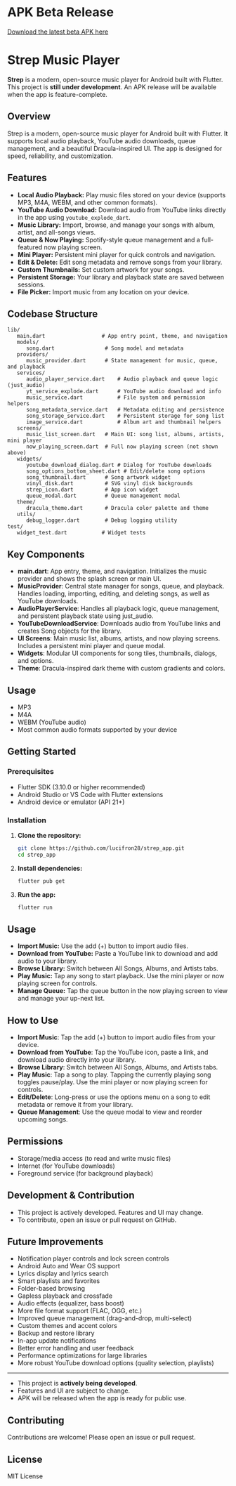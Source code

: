 
# APK Beta Release

[Download the latest beta APK here](build/app/outputs/flutter-apk/Strep.apk)

# Strep Music Player

**Strep** is a modern, open-source music player for Android built with Flutter. This project is **still under development**. An APK release will be available when the app is feature-complete.


## Overview

Strep is a modern, open-source music player for Android built with Flutter. It supports local audio playback, YouTube audio downloads, queue management, and a beautiful Dracula-inspired UI. The app is designed for speed, reliability, and customization.

## Features

- **Local Audio Playback:** Play music files stored on your device (supports MP3, M4A, WEBM, and other common formats).
- **YouTube Audio Download:** Download audio from YouTube links directly in the app using `youtube_explode_dart`.
- **Music Library:** Import, browse, and manage your songs with album, artist, and all-songs views.
- **Queue & Now Playing:** Spotify-style queue management and a full-featured now playing screen.
- **Mini Player:** Persistent mini player for quick controls and navigation.
- **Edit & Delete:** Edit song metadata and remove songs from your library.
- **Custom Thumbnails:** Set custom artwork for your songs.
- **Persistent Storage:** Your library and playback state are saved between sessions.
- **File Picker:** Import music from any location on your device.


## Codebase Structure

```
lib/
   main.dart                  # App entry point, theme, and navigation
   models/
      song.dart                # Song model and metadata
   providers/
      music_provider.dart      # State management for music, queue, and playback
   services/
      audio_player_service.dart    # Audio playback and queue logic (just_audio)
      yt_service_explode.dart      # YouTube audio download and info
      music_service.dart           # File system and permission helpers
      song_metadata_service.dart   # Metadata editing and persistence
      song_storage_service.dart    # Persistent storage for song list
      image_service.dart           # Album art and thumbnail helpers
   screens/
      music_list_screen.dart   # Main UI: song list, albums, artists, mini player
      now_playing_screen.dart  # Full now playing screen (not shown above)
   widgets/
      youtube_download_dialog.dart # Dialog for YouTube downloads
      song_options_bottom_sheet.dart # Edit/delete song options
      song_thumbnail.dart      # Song artwork widget
      vinyl_disk.dart          # SVG vinyl disk backgrounds
      strep_icon.dart          # App icon widget
      queue_modal.dart         # Queue management modal
   theme/
      dracula_theme.dart       # Dracula color palette and theme
   utils/
      debug_logger.dart        # Debug logging utility
test/
   widget_test.dart           # Widget tests
```

## Key Components

- **main.dart**: App entry, theme, and navigation. Initializes the music provider and shows the splash screen or main UI.
- **MusicProvider**: Central state manager for songs, queue, and playback. Handles loading, importing, editing, and deleting songs, as well as YouTube downloads.
- **AudioPlayerService**: Handles all playback logic, queue management, and persistent playback state using just_audio.
- **YouTubeDownloadService**: Downloads audio from YouTube links and creates Song objects for the library.
- **UI Screens**: Main music list, albums, artists, and now playing screens. Includes a persistent mini player and queue modal.
- **Widgets**: Modular UI components for song tiles, thumbnails, dialogs, and options.
- **Theme**: Dracula-inspired dark theme with custom gradients and colors.

## Usage

- MP3
- M4A
- WEBM (YouTube audio)
- Most common audio formats supported by your device

## Getting Started

### Prerequisites

- Flutter SDK (3.10.0 or higher recommended)
- Android Studio or VS Code with Flutter extensions
- Android device or emulator (API 21+)

### Installation

1. **Clone the repository:**
   ```sh
   git clone https://github.com/lucifron28/strep_app.git
   cd strep_app
   ```
2. **Install dependencies:**
   ```sh
   flutter pub get
   ```
3. **Run the app:**
   ```sh
   flutter run
   ```

## Usage

- **Import Music:** Use the add (+) button to import audio files.
- **Download from YouTube:** Paste a YouTube link to download and add audio to your library.
- **Browse Library:** Switch between All Songs, Albums, and Artists tabs.
- **Play Music:** Tap any song to start playback. Use the mini player or now playing screen for controls.
- **Manage Queue:** Tap the queue button in the now playing screen to view and manage your up-next list.


## How to Use

- **Import Music**: Tap the add (+) button to import audio files from your device.
- **Download from YouTube**: Tap the YouTube icon, paste a link, and download audio directly into your library.
- **Browse Library**: Switch between All Songs, Albums, and Artists tabs.
- **Play Music**: Tap a song to play. Tapping the currently playing song toggles pause/play. Use the mini player or now playing screen for controls.
- **Edit/Delete**: Long-press or use the options menu on a song to edit metadata or remove it from your library.
- **Queue Management**: Use the queue modal to view and reorder upcoming songs.

## Permissions

- Storage/media access (to read and write music files)
- Internet (for YouTube downloads)
- Foreground service (for background playback)


## Development & Contribution

- This project is actively developed. Features and UI may change.
- To contribute, open an issue or pull request on GitHub.


## Future Improvements

- Notification player controls and lock screen controls
- Android Auto and Wear OS support
- Lyrics display and lyrics search
- Smart playlists and favorites
- Folder-based browsing
- Gapless playback and crossfade
- Audio effects (equalizer, bass boost)
- More file format support (FLAC, OGG, etc.)
- Improved queue management (drag-and-drop, multi-select)
- Custom themes and accent colors
- Backup and restore library
- In-app update notifications
- Better error handling and user feedback
- Performance optimizations for large libraries
- More robust YouTube download options (quality selection, playlists)

---

- This project is **actively being developed**.
- Features and UI are subject to change.
- APK will be released when the app is ready for public use.

## Contributing

Contributions are welcome! Please open an issue or pull request.

## License

MIT License
